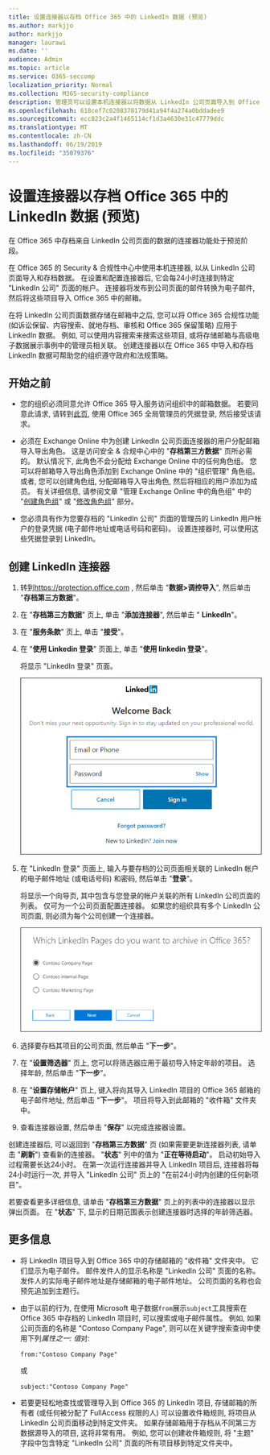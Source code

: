 ```yaml
---
title: 设置连接器以存档 Office 365 中的 LinkedIn 数据 (预览)
ms.author: markjjo
author: markjjo
manager: laurawi
ms.date: ''
audience: Admin
ms.topic: article
ms.service: O365-seccomp
localization_priority: Normal
ms.collection: M365-security-compliance
description: 管理员可以设置本机连接器以将数据从 LinkedIn 公司页面导入到 Office 365。 这使您可以在 Office 365 中存档第三方数据源中的数据, 以便您可以使用合规性功能 (如法律封存、内容搜索和保留策略) 来管理组织的第三方数据的合规性。
ms.openlocfilehash: 618cef7c0208378179d41a94f4a274a0bddadee9
ms.sourcegitcommit: ecc823c2a4f1465114cf1d3a4630e31c47779ddc
ms.translationtype: MT
ms.contentlocale: zh-CN
ms.lasthandoff: 06/19/2019
ms.locfileid: "35079376"
---
```

# <a name="set-up-a-connector-to-archive-linkedin-data-in-office-365-preview"></a>设置连接器以存档 Office 365 中的 LinkedIn 数据 (预览)

在 Office 365 中存档来自 LinkedIn 公司页面的数据的连接器功能处于预览阶段。

在 Office 365 的 Security & 合规性中心中使用本机连接器, 以从 LinkedIn 公司页面导入和存档数据。 在设置和配置连接器后, 它会每24小时连接到特定 "LinkedIn 公司" 页面的帐户。 连接器将发布到公司页面的邮件转换为电子邮件, 然后将这些项目导入 Office 365 中的邮箱。

在将 LinkedIn 公司页面数据存储在邮箱中之后, 您可以将 Office 365 合规性功能 (如诉讼保留、内容搜索、就地存档、审核和 Office 365 保留策略) 应用于 LinkedIn 数据。 例如, 可以使用内容搜索来搜索这些项目, 或将存储邮箱与高级电子数据展示事例中的管理员相关联。 创建连接器以在 Office 365 中导入和存档 LinkedIn 数据可帮助您的组织遵守政府和法规策略。

## <a name="before-you--begin"></a>开始之前

- 您的组织必须同意允许 Office 365 导入服务访问组织中的邮箱数据。 若要同意此请求, 请转到[此页](https://login.microsoftonline.com/common/oauth2/authorize?client_id=570d0bec-d001-4c4e-985e-3ab17fdc3073&response_type=code&redirect_uri=https://portal.azure.com/&nonce=1234&prompt=admin_consent), 使用 Office 365 全局管理员的凭据登录, 然后接受该请求。

- 必须在 Exchange Online 中为创建 LinkedIn 公司页面连接器的用户分配邮箱导入导出角色。 这是访问安全 & 合规中心中的 "**存档第三方数据**" 页所必需的。 默认情况下, 此角色不会分配给 Exchange Online 中的任何角色组。 您可以将邮箱导入导出角色添加到 Exchange Online 中的 "组织管理" 角色组。 或者, 您可以创建角色组, 分配邮箱导入导出角色, 然后将相应的用户添加为成员。 有关详细信息, 请参阅文章 "管理 Exchange Online 中的角色组" 中的 "[创建角色组](https://docs.microsoft.com/Exchange/permissions-exo/role-groups#create-role-groups)" 或 "[修改角色组](https://docs.microsoft.com/Exchange/permissions-exo/role-groups#modify-role-groups)" 部分。

- 您必须具有作为您要存档的 "LinkedIn 公司" 页面的管理员的 LinkedIn 用户帐户的登录凭据 (电子邮件地址或电话号码和密码)。 设置连接器时, 可以使用这些凭据登录到 LinkedIn。

## <a name="create-a-linkedin-connector"></a>创建 LinkedIn 连接器

1. 转到<https://protection.office.com> , 然后单击 "**数据\>调控导入**", 然后单击 "**存档第三方数据**"。

2. 在 "**存档第三方数据**" 页上, 单击 "**添加连接器**", 然后单击 " **LinkedIn**"。

3. 在 "**服务条款**" 页上, 单击 "**接受**"。

4. 在 "**使用 Linkedin 登录**" 页面上, 单击 "**使用 linkedin 登录**"。

   将显示 "LinkedIn 登录" 页面。

   ![LinkedIn 登录页](media/LinkedInSigninPage.png)

5. 在 "LinkedIn 登录" 页面上, 输入与要存档的公司页面相关联的 LinkedIn 帐户的电子邮件地址 (或电话号码) 和密码, 然后单击 "**登录**"。

   将显示一个向导页, 其中包含与您登录的帐户关联的所有 LinkedIn 公司页面的列表。 仅可为一个公司页面配置连接器。 如果您的组织具有多个 LinkedIn 公司页面, 则必须为每个公司创建一个连接器。

   ![将显示一个包含 "LinkedIn 公司" 页面列表的页面](media/LinkedInSelectCompanyPage.png)

6. 选择要存档其项目的公司页面, 然后单击 "**下一步**"。

7. 在 "**设置筛选器**" 页上, 您可以将筛选器应用于最初导入特定年龄的项目。 选择年龄, 然后单击 "**下一步**"。

8. 在 "**设置存储帐户**" 页上, 键入将向其导入 LinkedIn 项目的 Office 365 邮箱的电子邮件地址, 然后单击 "**下一步**"。 项目将导入到此邮箱的 "收件箱" 文件夹中。

9. 查看连接器设置, 然后单击 "**保存**" 以完成连接器设置。

创建连接器后, 可以返回到 "**存档第三方数据**" 页 (如果需要更新连接器列表, 请单击 "**刷新**") 查看新的连接器。 "**状态**" 列中的值为 "**正在等待启动**"。 启动初始导入过程需要长达24小时。 在第一次运行连接器并导入 LinkedIn 项目后, 连接器将每24小时运行一次, 并导入 "LinkedIn 公司" 页上的 "在前24小时内创建的任何新项目"。

若要查看更多详细信息, 请单击 "**存档第三方数据**" 页上的列表中的连接器以显示弹出页面。 在 "**状态**" 下, 显示的日期范围表示创建连接器时选择的年龄筛选器。 

## <a name="more-information"></a>更多信息

- 将 LinkedIn 项目导入到 Office 365 中的存储邮箱的 "收件箱" 文件夹中。 它们显示为电子邮件。 邮件发件人的显示名称是 "LinkedIn 公司" 页面的名称。 发件人的实际电子邮件地址是存储邮箱的电子邮件地址。 公司页面的名称也会预先追加到主题行。 

- 由于以前的行为, 在使用 Microsoft 电子数据`from`展示`subject`工具搜索在 Office 365 中存档的 LinkedIn 项目时, 可以搜索或电子邮件属性。 例如, 如果公司页面的名称是 "Contoso Company Page", 则可以在关键字搜索查询中使用下列*属性之一: 值*对:
   
   ```
   from:"Contoso Company Page"
   ```

    或

   ```
   subject:"Contoso Company Page"
   ```

- 若要更轻松地查找或管理导入到 Office 365 的 LinkedIn 项目, 存储邮箱的所有者 (或任何被分配了 FullAccess 权限的人) 可以设置收件箱规则, 将项目从 LinkedIn 公司页面移动到特定文件夹。 如果存储邮箱用于存档从不同第三方数据源导入的项目, 这将非常有用。 例如, 您可以创建收件箱规则, 将 "主题" 字段中包含特定 "LinkedIn 公司" 页面的所有项目移到特定文件夹中。